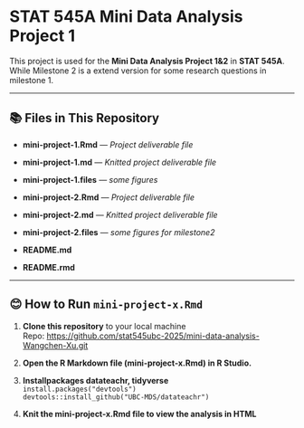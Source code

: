 STAT 545A Mini Data Analysis Project 1
================

This project is used for the **Mini Data Analysis Project 1&2** in
**STAT 545A**. While Milestone 2 is a extend version for some research
questions in milestone 1.

------------------------------------------------------------------------

## 📚 **Files in This Repository**

- **mini-project-1.Rmd** — *Project deliverable file*

- **mini-project-1.md** — *Knitted project deliverable file*

- **mini-project-1.files** — *some figures*

- **mini-project-2.Rmd** — *Project deliverable file*

- **mini-project-2.md** — *Knitted project deliverable file*

- **mini-project-2.files** — *some figures for milestone2*

- **README.md**

- **README.rmd**

------------------------------------------------------------------------

## 😊 **How to Run `mini-project-x.Rmd`**

1.  **Clone this repository** to your local machine  
    Repo:
    <https://github.com/stat545ubc-2025/mini-data-analysis-Wangchen-Xu.git>

2.  **Open the R Markdown file (mini-project-x.Rmd) in R Studio.**

3.  **Installpackages datateachr, tidyverse**  
    `install.packages("devtools")`  
    `devtools::install_github("UBC-MDS/datateachr")`

4.  **Knit the mini-project-x.Rmd file to view the analysis in HTML**

